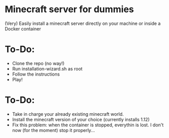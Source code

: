 # Minecraft server for dummies

(Very) Easily install a minecraft server directly on your machine or inside a Docker container

# To-Do:
- Clone the repo (no way!)
- Run installation-wizard.sh as root
- Follow the instructions
- Play!

# To-Do:
- Take in charge your already existing minecraft world.
- Install the minecraft version of your choice (currently installs 1.12)
- Fix this problem: when the container is stopped, everythin is lost. I don't now (for the moment) stop it properly...
